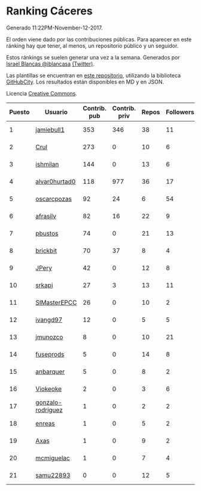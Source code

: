 # Ranking Cáceres

Generado 11:22PM-November-12-2017.

El orden viene dado por las contribuciones públicas. Para aparecer en este ránking hay que tener, al menos, un repositorio público y un seguidor.

Estos ránkings se suelen generar una vez a la semana. Generados por [Israel Blancas @iblancasa](https://github.com/iblancasa/) [(Twitter)](https://twitter.com/iblancasa).

Las plantillas se encuentran en [este repositorio](https://github.com/iblancasa/GH-Spanish-Ranking), utilizando la biblioteca [GitHubCity](https://github.com/iblancasa/GitHubCity). Los resultados están disponibles en MD y en JSON.

Licencia [Creative Commons](https://creativecommons.org/licenses/by/4.0/).

| Puesto   |  Usuario  | Contrib. pub | Contrib. priv |Repos| Followers | Desde |  Avatar  |
|----------|-----------|--------------|---------------|-----|-----------|-------|----------|
|1|[jamiebull1](https://github.com/jamiebull1)|353|346|38|11|2013-03-09|![jamiebull1](https://avatars2.githubusercontent.com/u/3817160)|
|2|[Crul](https://github.com/Crul)|273|0|10|6|2013-09-29|![Crul](https://avatars3.githubusercontent.com/u/5569741)|
|3|[ishmilan](https://github.com/ishmilan)|144|0|13|6|2014-10-07|![ishmilan](https://avatars1.githubusercontent.com/u/9059414)|
|4|[alvar0hurtad0](https://github.com/alvar0hurtad0)|118|977|36|17|2011-10-15|![alvar0hurtad0](https://avatars3.githubusercontent.com/u/1130114)|
|5|[oscarcpozas](https://github.com/oscarcpozas)|92|24|6|54|2013-01-27|![oscarcpozas](https://avatars3.githubusercontent.com/u/3399621)|
|6|[afrasilv](https://github.com/afrasilv)|82|16|22|9|2014-10-15|![afrasilv](https://avatars2.githubusercontent.com/u/9256924)|
|7|[pbustos](https://github.com/pbustos)|74|0|21|13|2013-12-06|![pbustos](https://avatars1.githubusercontent.com/u/6126487)|
|8|[brickbit](https://github.com/brickbit)|70|37|8|4|2016-06-02|![brickbit](https://avatars2.githubusercontent.com/u/19708065)|
|9|[JPery](https://github.com/JPery)|42|0|12|8|2015-02-18|![JPery](https://avatars0.githubusercontent.com/u/11062553)|
|10|[srkapi](https://github.com/srkapi)|27|3|13|11|2015-02-08|![srkapi](https://avatars1.githubusercontent.com/u/10909126)|
|11|[SIMasterEPCC](https://github.com/SIMasterEPCC)|26|0|10|2|2017-03-16|![SIMasterEPCC](https://avatars2.githubusercontent.com/u/26468069)|
|12|[ivangd97](https://github.com/ivangd97)|12|0|5|5|2014-05-06|![ivangd97](https://avatars1.githubusercontent.com/u/7497049)|
|13|[jmunozco](https://github.com/jmunozco)|8|0|10|21|2012-11-23|![jmunozco](https://avatars0.githubusercontent.com/u/2869841)|
|14|[fuseprods](https://github.com/fuseprods)|5|0|14|8|2012-12-15|![fuseprods](https://avatars0.githubusercontent.com/u/3052275)|
|15|[anbarquer](https://github.com/anbarquer)|5|0|8|2|2016-05-03|![anbarquer](https://avatars0.githubusercontent.com/u/19173067)|
|16|[Viokeoke](https://github.com/Viokeoke)|2|0|3|6|2015-10-23|![Viokeoke](https://avatars0.githubusercontent.com/u/15265427)|
|17|[gonzalo-rodriguez](https://github.com/gonzalo-rodriguez)|1|0|2|2|2013-04-02|![gonzalo-rodriguez](https://avatars2.githubusercontent.com/u/4035127)|
|18|[enreas](https://github.com/enreas)|1|0|5|2|2011-11-07|![enreas](https://avatars1.githubusercontent.com/u/1179213)|
|19|[Axas](https://github.com/Axas)|1|0|9|2|2015-03-04|![Axas](https://avatars3.githubusercontent.com/u/11320626)|
|20|[mcmiguelac](https://github.com/mcmiguelac)|1|0|7|4|2014-05-07|![mcmiguelac](https://avatars2.githubusercontent.com/u/7512450)|
|21|[samu22893](https://github.com/samu22893)|0|0|12|5|2013-10-30|![samu22893](https://avatars1.githubusercontent.com/u/5812967)|
